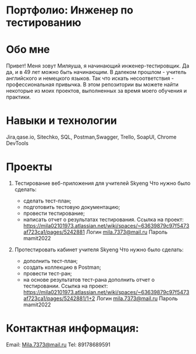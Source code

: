 # Портфолио: Инженер по тестированию 
# Обо мне 
Привет! Меня зовут Миляуша, я начинающий инженер-тестировщик. Да да, и в 49 лет можно быть начинающим. В далеком прошлом - учитель английского и немецкого языков. Так что искать несоответствия - профессиональная привычка. 
В этом репозитории вы можете найти некоторые из моих проектов, выполненных за время моего обучения и практики.
# Навыки и технологии
Jira,qase.io, Sitechko, SQL, Postman,Swagger, Trello,
SoapUI, Chrome DevTools
# Проекты 
1. Тестирование веб-приложения для учителей Skyeng
  Что нужно было сделать:
   - сделать тест-план;
   - подготовить тестовую документацию;
   - провести тестирование;
   - написать отчет о результатах тестирования.
 Ссылка на проект: https://mila02101973.atlassian.net/wiki/spaces/~63639879c97f5473af723ca1/pages/5242881
 Логин  mila.7373@mail.ru 
 Пароль mamit2022
 
 2. Протестировать кабинет учителя Skyeng
   Что нужно было сделать:
    - дополнить тест-план;
    - создать коллекцию в Postman;
    - провести тест-ран;
    - на основе результатов тест-рана дополнить отчет о тестировании.
   Ссылка на проект: https://mila02101973.atlassian.net/wiki/spaces/~63639879c97f5473af723ca1/pages/5242881/1+2
   Логин  mila.7373@mail.ru 
   Пароль mamit2022
  # Контактная информация: 
   Email: Mila.7373@mail.ru
   Tel: 89178689591
